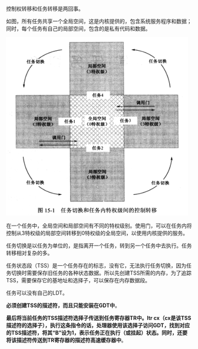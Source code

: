 控制权转移和任务转移是两回事。

如图，所有任务共享一个全局空间，这是内核提供的，包含系统服务程序和数据；同时，每个任务有自己的局部空间，包含的是私有代码和数据。

![config](images/1.png)

在一个任务中，全局空间和局部空间有不同的特权级别。使用门，可以在任务内将控制从3特权级的局部空间转移到0特权级的全局空间，以使用内核提供的服务。

任务切换是以任务为单位的，是指离开一个任务，转到另一个任务中去执行。任务转移相对复杂的多。

任务状态段（TSS）是一个任务存在的标志，没有它，无法执行任务切换，因为任务切换时需要保存旧任务的各种状态数据。所以先创建TSS所需的内存，为了追踪TSS，需要保存它的基地址和选择子，可以保存在内存数据段。

任务可以没有自己的LDT。

**必须创建TSS的描述符，而且只能安装在GDT中**。

**最后将当前任务的TSS描述符选择子传送到任务寄存器TR中。ltr cx（cx是该TSS描述符的选择子），执行这条指令的话，处理器使用该选择子访问GDT，找到对应的TSS描述符，将其“B”设为1，表示任务正在执行（或挂起）状态。同时，还要将该描述符传送到TR寄存器的描述符高速缓存器中**。

